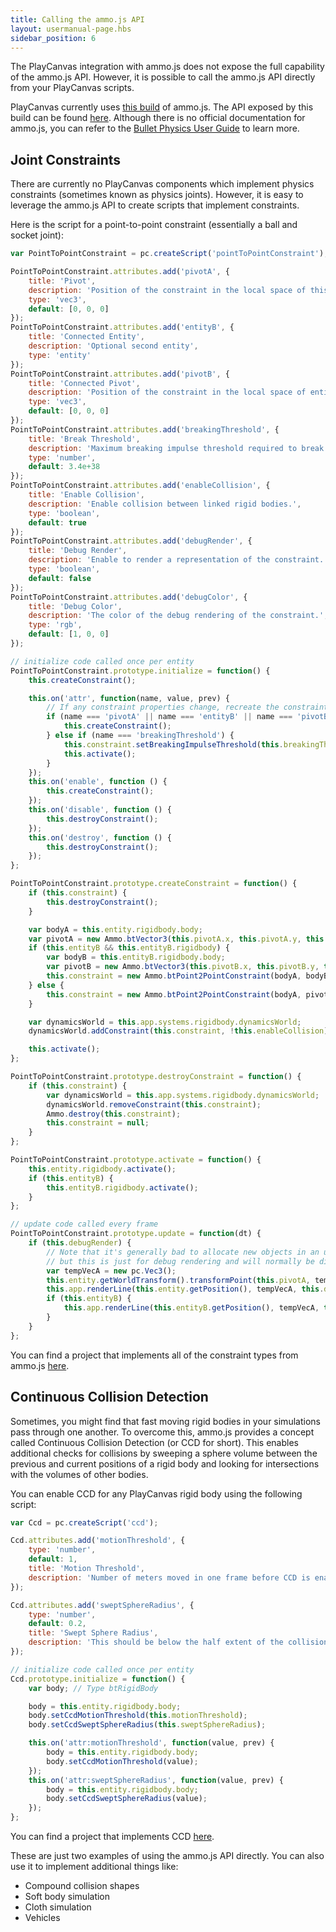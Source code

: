 ```yaml
---
title: Calling the ammo.js API
layout: usermanual-page.hbs
sidebar_position: 6
---
```


The PlayCanvas integration with ammo.js does not expose the full capability of the ammo.js API. However, it is possible to call the ammo.js API directly from your PlayCanvas scripts.

PlayCanvas currently uses [this build][1] of ammo.js. The API exposed by this build can be found [here][2]. Although there is no official documentation for ammo.js, you can refer to the [Bullet Physics User Guide][3] to learn more.

## Joint Constraints

There are currently no PlayCanvas components which implement physics constraints (sometimes known as physics joints). However, it is easy to leverage the ammo.js API to create scripts that implement constraints.

Here is the script for a point-to-point constraint (essentially a ball and socket joint):

```javascript
var PointToPointConstraint = pc.createScript('pointToPointConstraint');

PointToPointConstraint.attributes.add('pivotA', {
    title: 'Pivot',
    description: 'Position of the constraint in the local space of this entity.',
    type: 'vec3',
    default: [0, 0, 0]
});
PointToPointConstraint.attributes.add('entityB', {
    title: 'Connected Entity',
    description: 'Optional second entity',
    type: 'entity'
});
PointToPointConstraint.attributes.add('pivotB', {
    title: 'Connected Pivot',
    description: 'Position of the constraint in the local space of entity B (if specified).',
    type: 'vec3',
    default: [0, 0, 0]
});
PointToPointConstraint.attributes.add('breakingThreshold', {
    title: 'Break Threshold',
    description: 'Maximum breaking impulse threshold required to break the constraint.',
    type: 'number',
    default: 3.4e+38
});
PointToPointConstraint.attributes.add('enableCollision', {
    title: 'Enable Collision',
    description: 'Enable collision between linked rigid bodies.',
    type: 'boolean',
    default: true
});
PointToPointConstraint.attributes.add('debugRender', {
    title: 'Debug Render',
    description: 'Enable to render a representation of the constraint.',
    type: 'boolean',
    default: false
});
PointToPointConstraint.attributes.add('debugColor', {
    title: 'Debug Color',
    description: 'The color of the debug rendering of the constraint.',
    type: 'rgb',
    default: [1, 0, 0]
});

// initialize code called once per entity
PointToPointConstraint.prototype.initialize = function() {
    this.createConstraint();

    this.on('attr', function(name, value, prev) {
        // If any constraint properties change, recreate the constraint
        if (name === 'pivotA' || name === 'entityB' || name === 'pivotB') {
            this.createConstraint();
        } else if (name === 'breakingThreshold') {
            this.constraint.setBreakingImpulseThreshold(this.breakingThreshold);
            this.activate();
        }
    });
    this.on('enable', function () {
        this.createConstraint();
    });
    this.on('disable', function () {
        this.destroyConstraint();
    });
    this.on('destroy', function () {
        this.destroyConstraint();
    });
};

PointToPointConstraint.prototype.createConstraint = function() {
    if (this.constraint) {
        this.destroyConstraint();
    }

    var bodyA = this.entity.rigidbody.body;
    var pivotA = new Ammo.btVector3(this.pivotA.x, this.pivotA.y, this.pivotA.z);
    if (this.entityB && this.entityB.rigidbody) {
        var bodyB = this.entityB.rigidbody.body;
        var pivotB = new Ammo.btVector3(this.pivotB.x, this.pivotB.y, this.pivotB.z);
        this.constraint = new Ammo.btPoint2PointConstraint(bodyA, bodyB, pivotA, pivotB);
    } else {
        this.constraint = new Ammo.btPoint2PointConstraint(bodyA, pivotA);
    }

    var dynamicsWorld = this.app.systems.rigidbody.dynamicsWorld;
    dynamicsWorld.addConstraint(this.constraint, !this.enableCollision);

    this.activate();
};

PointToPointConstraint.prototype.destroyConstraint = function() {
    if (this.constraint) {
        var dynamicsWorld = this.app.systems.rigidbody.dynamicsWorld;
        dynamicsWorld.removeConstraint(this.constraint);
        Ammo.destroy(this.constraint);
        this.constraint = null;
    }
};

PointToPointConstraint.prototype.activate = function() {
    this.entity.rigidbody.activate();
    if (this.entityB) {
        this.entityB.rigidbody.activate();
    }
};

// update code called every frame
PointToPointConstraint.prototype.update = function(dt) {
    if (this.debugRender) {
        // Note that it's generally bad to allocate new objects in an update function
        // but this is just for debug rendering and will normally be disabled
        var tempVecA = new pc.Vec3();
        this.entity.getWorldTransform().transformPoint(this.pivotA, tempVecA);
        this.app.renderLine(this.entity.getPosition(), tempVecA, this.debugColor);
        if (this.entityB) {
            this.app.renderLine(this.entityB.getPosition(), tempVecA, this.debugColor);
        }
    }
};
```

You can find a project that implements all of the constraint types from ammo.js [here][4].

## Continuous Collision Detection

Sometimes, you might find that fast moving rigid bodies in your simulations pass through one another. To overcome this, ammo.js provides a concept called Continuous Collision Detection (or CCD for short). This enables additional checks for collisions by sweeping a sphere volume between the previous and current positions of a rigid body and looking for intersections with the volumes of other bodies.

You can enable CCD for any PlayCanvas rigid body using the following script:

```javascript
var Ccd = pc.createScript('ccd');

Ccd.attributes.add('motionThreshold', {
    type: 'number',
    default: 1,
    title: 'Motion Threshold',
    description: 'Number of meters moved in one frame before CCD is enabled'
});

Ccd.attributes.add('sweptSphereRadius', {
    type: 'number',
    default: 0.2,
    title: 'Swept Sphere Radius',
    description: 'This should be below the half extent of the collision volume. E.g For an object of dimensions 1 meter, try 0.2'
});

// initialize code called once per entity
Ccd.prototype.initialize = function() {
    var body; // Type btRigidBody

    body = this.entity.rigidbody.body;
    body.setCcdMotionThreshold(this.motionThreshold);
    body.setCcdSweptSphereRadius(this.sweptSphereRadius);

    this.on('attr:motionThreshold', function(value, prev) {
        body = this.entity.rigidbody.body;
        body.setCcdMotionThreshold(value);
    });
    this.on('attr:sweptSphereRadius', function(value, prev) {
        body = this.entity.rigidbody.body;
        body.setCcdSweptSphereRadius(value);
    });
};
```

You can find a project that implements CCD [here][5].

These are just two examples of using the ammo.js API directly. You can also use it to implement additional things like:

* Compound collision shapes
* Soft body simulation
* Cloth simulation
* Vehicles

[1]: https://github.com/kripken/ammo.js/commit/dcab07bf0e7f2b4b64c01dc45da846344c8f50be
[2]: https://github.com/kripken/ammo.js/blob/dcab07bf0e7f2b4b64c01dc45da846344c8f50be/ammo.idl
[3]: https://github.com/bulletphysics/bullet3/blob/master/docs/Bullet_User_Manual.pdf
[4]: https://playcanvas.com/project/618829/overview/physics-constraints
[5]: https://playcanvas.com/project/447023/overview/physics-with-ccd